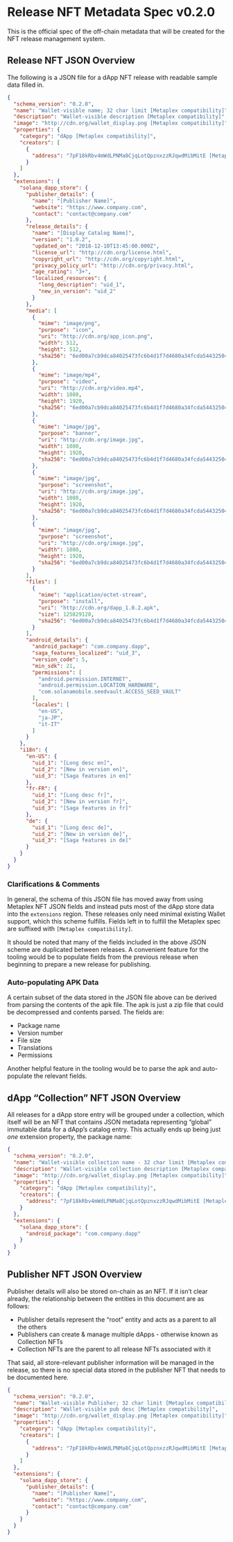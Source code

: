 # Release NFT Metadata Spec v0.2.0

This is the official spec of the off-chain metadata that will be created for the NFT release management system.

## Release NFT JSON Overview

The following is a JSON file for a dApp NFT release with readable sample data filled in.

```json
{
  "schema_version": "0.2.0",
  "name": "Wallet-visible name; 32 char limit [Metaplex compatibility]",
  "description": "Wallet-visible description [Metaplex compatibility]",
  "image": "http://cdn.org/wallet_display.png [Metaplex compatibility]",
  "properties": {
    "category": "dApp [Metaplex compatibility]",
    "creators": [
      {
        "address": "7pF18kRbv4mWdLPNMa8CjqLotQpznxzzRJqwdMibMitE [Metaplex compatibility]"
      }
    ]
  },
  "extensions": {
    "solana_dapp_store": {
      "publisher_details": {
        "name": "[Publisher Name]",
        "website": "https://www.company.com",
        "contact": "contact@company.com"
      },
      "release_details": {
        "name": "[Display Catalog Name]",
        "version": "1.0.2",
        "updated_on": "2018-12-10T13:45:00.000Z",
        "license_url": "http://cdn.org/license.html",
        "copyright_url": "http://cdn.org/copyright.html",
        "privacy_policy_url": "http://cdn.org/privacy.html",
        "age_rating": "3+",
        "localized_resources": {
          "long_description": "uid_1",
          "new_in_version": "uid_2"
        }
      },
      "media": [
        {
          "mime": "image/png",
          "purpose": "icon",
          "uri": "http://cdn.org/app_icon.png",
          "width": 512,
          "height": 512,
          "sha256": "6ed00a7cb9dca84025473fc6b4d1f7d4680a34fcda54432504b0cdeb5e27801b"
        },
        {
          "mime": "image/mp4",
          "purpose": "video",
          "uri": "http://cdn.org/video.mp4",
          "width": 1080,
          "height": 1920,
          "sha256": "6ed00a7cb9dca84025473fc6b4d1f7d4680a34fcda54432504b0cdeb5e27801b"
        },
        {
          "mime": "image/jpg",
          "purpose": "banner",
          "uri": "http://cdn.org/image.jpg",
          "width": 1080,
          "height": 1920,
          "sha256": "6ed00a7cb9dca84025473fc6b4d1f7d4680a34fcda54432504b0cdeb5e27801b"
        },
        {
          "mime": "image/jpg",
          "purpose": "screenshot",
          "uri": "http://cdn.org/image.jpg",
          "width": 1080,
          "height": 1920,
          "sha256": "6ed00a7cb9dca84025473fc6b4d1f7d4680a34fcda54432504b0cdeb5e27801b"
        },
        {
          "mime": "image/jpg",
          "purpose": "screenshot",
          "uri": "http://cdn.org/image.jpg",
          "width": 1080,
          "height": 1920,
          "sha256": "6ed00a7cb9dca84025473fc6b4d1f7d4680a34fcda54432504b0cdeb5e27801b"
        }
      ],
      "files": [
        {
          "mime": "application/octet-stream",
          "purpose": "install",
          "uri": "http://cdn.org/dapp_1.0.2.apk",
          "size": 125829120,
          "sha256": "6ed00a7cb9dca84025473fc6b4d1f7d4680a34fcda54432504b0cdeb5e27801b"
        }
      ],
      "android_details": {
        "android_package": "com.company.dapp",
        "saga_features_localized": "uid_3",
        "version_code": 5,
        "min_sdk": 21,
        "permissions": [
          "android.permission.INTERNET",
          "android.permission.LOCATION_HARDWARE",
          "com.solanamobile.seedvault.ACCESS_SEED_VAULT"
        ],
        "locales": [
          "en-US", 
          "ja-JP", 
          "it-IT"
        ]
      }
    },
    "i18n": {
      "en-US": {
        "uid_1": "[Long desc en]",
        "uid_2": "[New in version en]",
        "uid_3": "[Saga features in en]"
      },
      "fr-FR": {
        "uid_1": "[Long desc fr]",
        "uid_2": "[New in version fr]",
        "uid_3": "[Saga features in fr]"
      },
      "de": {
        "uid_1": "[Long desc de]",
        "uid_2": "[New in version de]",
        "uid_3": "[Saga features in de]"
      }
    }
  }
}
```

### Clarifications & Comments

In general, the schema of this JSON file has moved away from using Metaplex NFT JSON fields and instead puts most of the dApp store data into the `extensions` region. These releases only need minimal existing Wallet support, which this scheme fulfills. Fields left in to fulfill the Metaplex spec are suffixed with `[Metaplex compatibility]`.

It should be noted that many of the fields included in the above JSON scheme are duplicated between releases. A convenient feature for the tooling would be to populate fields from the previous release when beginning to prepare a new release for publishing.

### Auto-populating APK Data

A certain subset of the data stored in the JSON file above can be derived from parsing the contents of the apk file. The apk is just a zip file that could be decompressed and contents parsed. The fields are:

- Package name
- Version number
- File size
- Translations
- Permissions

Another helpful feature in the tooling would be to parse the apk and auto-populate the relevant fields.

## dApp “Collection” NFT JSON Overview

All releases for a dApp store entry will be grouped under a collection, which itself will be an NFT that contains JSON metadata representing “global” immutable data for a dApp’s catalog entry. This actually ends up being just _one_ extension property, the package name:

```json
{
  "schema_version": "0.2.0",
  "name": "Wallet-visible collection name - 32 char limit [Metaplex compatibility]",
  "description": "Wallet-visible collection description [Metaplex compatibility]",
  "image": "http://cdn.org/wallet_display.png [Metaplex compatibility]",
  "properties": {
    "category": "dApp [Metaplex compatibility]",
    "creators": {
      "address": "7pF18kRbv4mWdLPNMa8CjqLotQpznxzzRJqwdMibMitE [Metaplex compatibility]"
    }
  },
  "extensions": {
    "solana_dapp_store": {
      "android_package": "com.company.dapp"
    }
  }
}
```

## Publisher NFT JSON Overview

Publisher details will also be stored on-chain as an NFT. If it isn’t clear already, the relationship between the entities in this document are as follows:

- Publisher details represent the “root” entity and acts as a parent to all the others
- Publishers can create & manage multiple dApps - otherwise known as Collection NFTs
- Collection NFTs are the parent to all release NFTs associated with it

That said, all store-relevant publisher information will be managed in the release, so there is no special data stored in the publisher NFT that needs to be documented here.

```json
{
  "schema_version": "0.2.0",
  "name": "Wallet-visible Publisher; 32 char limit [Metaplex compatibility]",
  "description": "Wallet-visible pub desc [Metaplex compatibility]",
  "image": "http://cdn.org/wallet_display.png [Metaplex compatibility]",
  "properties": {
    "category": "dApp [Metaplex compatibility]",
    "creators": [
      {
        "address": "7pF18kRbv4mWdLPNMa8CjqLotQpznxzzRJqwdMibMitE [Metaplex compatibility]"
      }
    ]
  },
  "extensions": {
    "solana_dapp_store": {
      "publisher_details": {
        "name": "[Publisher Name]",
        "website": "https://www.company.com",
        "contact": "contact@company.com"
      }
    }
  }
}
```
